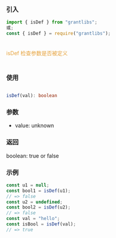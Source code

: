 ### 引入

```js
import { isDef } from "grantlibs";
或;
const { isDef } = require("grantlibs");
```

<div style="color: #E6A23C; fontSize: 18px; padding: 20px 0">
  isDef 检查参数是否被定义
</div>

### 使用

```ts

isDef(val): boolean

```

### 参数

- value: unknown

### 返回

boolean: true or false

### 示例

```js
const u1 = null;
const bool1 = isDef(u1);
// => false
const u2 = undefined;
const bool2 = isDef(u2);
// => false
const val = "hello";
const isBool = isDef(val);
// => true
```
